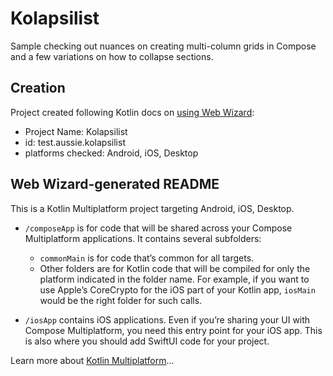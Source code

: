 # Kolapsilist

Sample checking out nuances on creating multi-column grids in Compose and a few variations on how to collapse sections.

## Creation
Project created following Kotlin docs on [using Web Wizard][k1]:
- Project Name: Kolapsilist
- id: test.aussie.kolapsilist
- platforms checked: Android, iOS, Desktop

[k1]: https://www.jetbrains.com/help/kotlin-multiplatform-dev/compose-multiplatform-create-first-app.html#create-a-project-using-the-wizard

## Web Wizard-generated README
This is a Kotlin Multiplatform project targeting Android, iOS, Desktop.

* `/composeApp` is for code that will be shared across your Compose Multiplatform applications.
  It contains several subfolders:
  - `commonMain` is for code that’s common for all targets.
  - Other folders are for Kotlin code that will be compiled for only the platform indicated in the folder name.
    For example, if you want to use Apple’s CoreCrypto for the iOS part of your Kotlin app,
    `iosMain` would be the right folder for such calls.

* `/iosApp` contains iOS applications. Even if you’re sharing your UI with Compose Multiplatform, 
  you need this entry point for your iOS app. This is also where you should add SwiftUI code for your project.


Learn more about [Kotlin Multiplatform](https://www.jetbrains.com/help/kotlin-multiplatform-dev/get-started.html)…